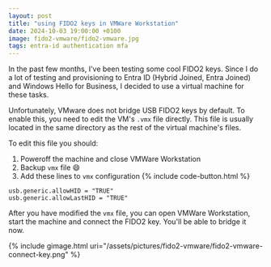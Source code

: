 ```yaml
---
layout: post
title: "using FIDO2 keys in VMWare Workstation"
date: 2024-10-03 19:00:00 +0100
image: fido2-vmware/fido2-vmware.jpg
tags: entra-id authentication mfa
---
```


In the past few months, I've been testing some cool FIDO2 keys. Since I do a lot
of testing and provisioning to Entra ID (Hybrid Joined, Entra Joined) and
Windows Hello for Business, I decided to use a virtual machine for these tasks.

Unfortunately, VMware does not bridge USB FIDO2 keys by default. To enable this,
you need to edit the VM's ```.vmx``` file directly. This file is usually located in
the same directory as the rest of the virtual machine's files. 

To edit this file you should:

1. Poweroff the machine and close VMWare Workstation 
2. Backup ```vmx``` file :smile: 
3. Add these lines to ```vmx``` configuration
{% include code-button.html %}
```
usb.generic.allowHID = "TRUE"
usb.generic.allowLastHID = "TRUE"
```

After you have modified the ```vmx``` file, you can open VMWare Workstation,
start the machine and connect the FIDO2 key. You'll be able to bridge it now. 

{% include gimage.html uri="/assets/pictures/fido2-vmware/fido2-vmware-connect-key.png" %}
